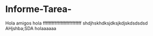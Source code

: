 # Informe-Tarea-
Hola  amigos
hola ffffffffffffffffffffffffff
shdjhskhdksjdksjkdjskdsdsdsd
AHjshba;SDA
holaaaaaa
